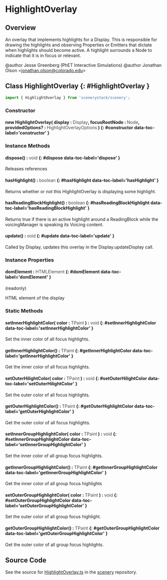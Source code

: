 # HighlightOverlay

## Overview

An overlay that implements highlights for a Display. This is responsible for drawing the highlights and
observing Properties or Emitters that dictate when highlights should become active. A highlight surrounds a Node
to indicate that it is in focus or relevant.

@author Jesse Greenberg (PhET Interactive Simulations)
@author Jonathan Olson &lt;jonathan.olson@colorado.edu&gt;

## Class HighlightOverlay {: #HighlightOverlay }


```js
import { HighlightOverlay } from 'scenerystack/scenery';
```
### Constructor

#### new HighlightOverlay( display : <span style="font-weight: 400; opacity: 80%;">Display</span>, focusRootNode : <span style="font-weight: 400; opacity: 80%;">Node</span>, providedOptions? : <span style="font-weight: 400; opacity: 80%;">HighlightOverlayOptions</span> ) {: #constructor data-toc-label='constructor' }

### Instance Methods

#### dispose() : <span style="font-weight: 400; opacity: 80%;">void</span> {: #dispose data-toc-label='dispose' }

Releases references

#### hasHighlight() : <span style="font-weight: 400; opacity: 80%;">boolean</span> {: #hasHighlight data-toc-label='hasHighlight' }

Returns whether or not this HighlightOverlay is displaying some highlight.

#### hasReadingBlockHighlight() : <span style="font-weight: 400; opacity: 80%;">boolean</span> {: #hasReadingBlockHighlight data-toc-label='hasReadingBlockHighlight' }

Returns true if there is an active highlight around a ReadingBlock while the voicingManager is speaking its
Voicing content.

#### update() : <span style="font-weight: 400; opacity: 80%;">void</span> {: #update data-toc-label='update' }

Called by Display, updates this overlay in the Display.updateDisplay call.

### Instance Properties

#### domElement : <span style="font-weight: 400; opacity: 80%;">HTMLElement</span> {: #domElement data-toc-label='domElement' }

(readonly)

HTML element of the display

### Static Methods

#### setInnerHighlightColor( color : <span style="font-weight: 400; opacity: 80%;">TPaint</span> ) : <span style="font-weight: 400; opacity: 80%;">void</span> {: #setInnerHighlightColor data-toc-label='setInnerHighlightColor' }

Set the inner color of all focus highlights.

#### getInnerHighlightColor() : <span style="font-weight: 400; opacity: 80%;">TPaint</span> {: #getInnerHighlightColor data-toc-label='getInnerHighlightColor' }

Get the inner color of all focus highlights.

#### setOuterHilightColor( color : <span style="font-weight: 400; opacity: 80%;">TPaint</span> ) : <span style="font-weight: 400; opacity: 80%;">void</span> {: #setOuterHilightColor data-toc-label='setOuterHilightColor' }

Set the outer color of all focus highlights.

#### getOuterHighlightColor() : <span style="font-weight: 400; opacity: 80%;">TPaint</span> {: #getOuterHighlightColor data-toc-label='getOuterHighlightColor' }

Get the outer color of all focus highlights.

#### setInnerGroupHighlightColor( color : <span style="font-weight: 400; opacity: 80%;">TPaint</span> ) : <span style="font-weight: 400; opacity: 80%;">void</span> {: #setInnerGroupHighlightColor data-toc-label='setInnerGroupHighlightColor' }

Set the inner color of all group focus highlights.

#### getInnerGroupHighlightColor() : <span style="font-weight: 400; opacity: 80%;">TPaint</span> {: #getInnerGroupHighlightColor data-toc-label='getInnerGroupHighlightColor' }

Get the inner color of all group focus highlights

#### setOuterGroupHighlightColor( color : <span style="font-weight: 400; opacity: 80%;">TPaint</span> ) : <span style="font-weight: 400; opacity: 80%;">void</span> {: #setOuterGroupHighlightColor data-toc-label='setOuterGroupHighlightColor' }

Set the outer color of all group focus highlight.

#### getOuterGroupHighlightColor() : <span style="font-weight: 400; opacity: 80%;">TPaint</span> {: #getOuterGroupHighlightColor data-toc-label='getOuterGroupHighlightColor' }

Get the outer color of all group focus highlights.



## Source Code

See the source for [HighlightOverlay.ts](https://github.com/phetsims/scenery/blob/main/js/overlays/HighlightOverlay.ts) in the [scenery](https://github.com/phetsims/scenery) repository.
